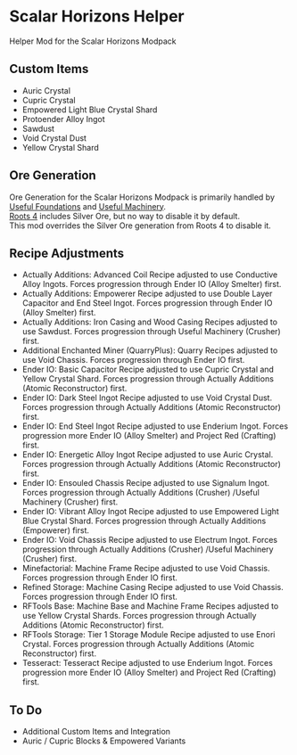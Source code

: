 # Scalar Horizons Helper
Helper Mod for the Scalar Horizons Modpack

## Custom Items
- Auric Crystal
- Cupric Crystal
- Empowered Light Blue Crystal Shard
- Protoender Alloy Ingot
- Sawdust
- Void Crystal Dust
- Yellow Crystal Shard

## Ore Generation
Ore Generation for the Scalar Horizons Modpack is primarily handled by 
[Useful Foundations](https://www.curseforge.com/minecraft/mc-mods/useful-foundation) and 
[Useful Machinery](https://www.curseforge.com/minecraft/mc-mods/useful-machinery).  
[Roots 4](https://www.curseforge.com/minecraft/mc-mods/roots) includes Silver Ore, but no way to disable it by default.  
This mod overrides the Silver Ore generation from Roots 4 to disable it.

## Recipe Adjustments
- Actually Additions: Advanced Coil Recipe adjusted to use Conductive Alloy Ingots. Forces progression through Ender IO (Alloy Smelter) first.
- Actually Additions: Empowerer Recipe adjusted to use Double Layer Capacitor and End Steel Ingot. Forces progression through Ender IO (Alloy Smelter) first.
- Actually Additions: Iron Casing and Wood Casing Recipes adjusted to use Sawdust. Forces progression through Useful Machinery (Crusher) first.
- Additional Enchanted Miner (QuarryPlus): Quarry Recipes adjusted to use Void Chassis. Forces progression through Ender IO first.
- Ender IO: Basic Capacitor Recipe adjusted to use Cupric Crystal and Yellow Crystal Shard. Forces progression through Actually Additions (Atomic Reconstructor) first.
- Ender IO: Dark Steel Ingot Recipe adjusted to use Void Crystal Dust. Forces progression through Actually Additions (Atomic Reconstructor) first.
- Ender IO: End Steel Ingot Recipe adjusted to use Enderium Ingot. Forces progression more Ender IO (Alloy Smelter) and Project Red (Crafting) first.
- Ender IO: Energetic Alloy Ingot Recipe adjusted to use Auric Crystal. Forces progression through Actually Additions (Atomic Reconstructor) first.
- Ender IO: Ensouled Chassis Recipe adjusted to use Signalum Ingot. Forces progression through Actually Additions (Crusher) /Useful Machinery (Crusher) first.
- Ender IO: Vibrant Alloy Ingot Recipe adjusted to use Empowered Light Blue Crystal Shard. Forces progression through Actually Additions (Empowerer) first.
- Ender IO: Void Chassis Recipe adjusted to use Electrum Ingot. Forces progression through Actually Additions (Crusher) /Useful Machinery (Crusher) first.
- Minefactorial: Machine Frame Recipe adjusted to use Void Chassis. Forces progression through Ender IO first.
- Refined Storage: Machine Casing Recipe adjusted to use Void Chassis. Forces progression through Ender IO first.
- RFTools Base: Machine Base and Machine Frame Recipes adjusted to use Yellow Crystal Shards. Forces progression through Actually Additions (Atomic Reconstructor) first.
- RFTools Storage: Tier 1 Storage Module Recipe adjusted to use Enori Crystal. Forces progression through Actually Additions (Atomic Reconstructor) first.
- Tesseract: Tesseract Recipe adjusted to use Enderium Ingot. Forces progression more Ender IO (Alloy Smelter) and Project Red (Crafting) first.

## To Do
- Additional Custom Items and Integration
- Auric / Cupric Blocks & Empowered Variants
